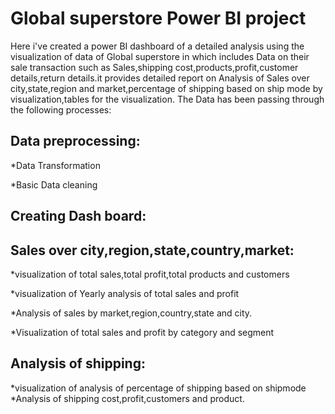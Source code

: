 # Global superstore Power BI  project
   Here i've created a power BI dashboard of a detailed analysis using the visualization of data of Global superstore in which includes 
Data on their sale transaction such as Sales,shipping cost,products,profit,customer details,return details.it provides detailed report on 
Analysis of Sales over city,state,region and market,percentage of shipping based on ship mode by visualization,tables for the visualization.
The Data has been passing through the following processes:

## Data preprocessing:
*Data Transformation

*Basic Data cleaning

## Creating Dash board:
## Sales over city,region,state,country,market:
*visualization of total sales,total profit,total products and customers

*visualization of Yearly analysis of total sales and profit

*Analysis of sales by market,region,country,state and city.

*Visualization of total sales and profit by category and segment

## Analysis of shipping:
*visualization of analysis of percentage of shipping based on shipmode
*Analysis of shipping cost,profit,customers and product.
